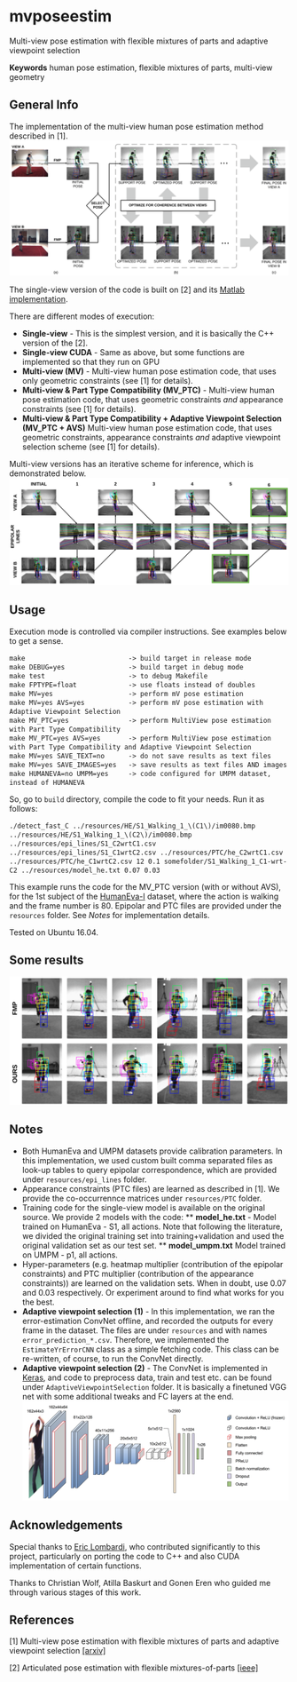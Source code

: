 # mvposeestim
Multi-view pose estimation with flexible mixtures of parts and adaptive viewpoint selection

**Keywords** human pose estimation, flexible mixtures of parts, multi-view geometry

## General Info
The implementation of the multi-view human pose estimation method described in [1].
![Overview](https://github.com/emredog/mvposeestim/blob/master/resources/misc/overview.png)

The single-view version of the code is built on [2] and its [Matlab implementation](http://www.ics.uci.edu/~yyang8/research/pose/).

There are different modes of execution:
* **Single-view** - This is the simplest version, and it is basically the C++ version of the [2].
* **Single-view CUDA** - Same as above, but some functions are implemented so that they run on GPU
* **Multi-view (MV)** - Multi-view human pose estimation code, that uses only geometric constraints (see [1] for details).
* **Multi-view & Part Type Compatibility (MV_PTC)** - Multi-view human pose estimation code, that uses geometric constraints *and* appearance constraints (see [1] for details).
* **Multi-view & Part Type Compatibility + Adaptive Viewpoint Selection (MV_PTC + AVS)** Multi-view human pose estimation code, that uses geometric constraints, appearance constraints *and* adaptive viewpoint selection scheme (see [1] for details).

Multi-view versions has an iterative scheme for inference, which is demonstrated below.
![Overview](https://github.com/emredog/mvposeestim/blob/master/resources/misc/flow.png)

## Usage
Execution mode is controlled via compiler instructions. See examples below to get a sense.
```
make                          -> build target in release mode
make DEBUG=yes                -> build target in debug mode
make test                     -> to debug Makefile
make FPTYPE=float             -> use floats instead of doubles
make MV=yes                   -> perform mV pose estimation
make MV=yes AVS=yes           -> perform mV pose estimation with Adaptive Viewpoint Selection
make MV_PTC=yes               -> perform MultiView pose estimation with Part Type Compatibility
make MV_PTC=yes AVS=yes       -> perform MultiView pose estimation with Part Type Compatibility and Adaptive Viewpoint Selection
make MV=yes SAVE_TEXT=no      -> do not save results as text files
make MV=yes SAVE_IMAGES=yes   -> save results as text files AND images
make HUMANEVA=no UMPM=yes     -> code configured for UMPM dataset, instead of HUMANEVA

```
So, go to `build` directory, compile the code to fit your needs. Run it as follows:

```
./detect_fast_C ../resources/HE/S1_Walking_1_\(C1\)/im0080.bmp ../resources/HE/S1_Walking_1_\(C2\)/im0080.bmp ../resources/epi_lines/S1_C2wrtC1.csv ../resources/epi_lines/S1_C1wrtC2.csv ../resources/PTC/he_C2wrtC1.csv ../resources/PTC/he_C1wrtC2.csv 12 0.1 somefolder/S1_Walking_1_C1-wrt-C2 ../resources/model_he.txt 0.07 0.03
```
This example runs the code for the MV_PTC version (with or without AVS), for the 1st subject of the [HumanEva-I](http://humaneva.is.tue.mpg.de/) dataset, where the action is walking and the frame number is 80. Epipolar and PTC files are provided under the `resources` folder. See *Notes* for implementation details.

Tested on Ubuntu 16.04.

## Some results
![Quantitative Results](https://github.com/emredog/mvposeestim/blob/master/resources/misc/quantitative.png)


## Notes
* Both HumanEva and UMPM datasets provide calibration parameters. In this implementation, we used custom built comma separated files as look-up tables to query epipolar correspondence, which are provided under `resources/epi_lines` folder.
* Appearance constraints (PTC files) are learned as described in [1]. We provide the co-occurrennce matrices under `resources/PTC` folder.
* Training code for the single-view model is available on the original source. We provide 2 models with the code:
** **model_he.txt** - Model trained on HumanEva - S1, all actions. Note that following the literature, we divided the original training set into training+validation and used the original validation set as our test set.
** **model_umpm.txt** Model trained on UMPM - p1, all actions.
* Hyper-parameters (e.g. heatmap multiplier (contribution of the epipolar constraints) and PTC multiplier (contribution of the appearance constraints)) are learned on the validation sets. When in doubt, use 0.07 and 0.03 respectively. Or experiment around to find what works for you the best.
* **Adaptive viewpoint selection (1)** - In this implementation, we ran the error-estimation ConvNet offline, and recorded the outputs for every frame in the dataset. The files are under `resources` and with names `error_prediction_*.csv`. Therefore, we implemented the `EstimateYrErrorCNN` class as a simple fetching code. This class can be re-written, of course, to run the ConvNet directly.
* **Adaptive viewpoint selection (2)** - The ConvNet is implemented in [Keras](https://keras.io/), and code to preprocess data, train and test etc. can be found under `AdaptiveViewpointSelection` folder. It is basically a finetuned VGG net with some additional tweaks and FC layers at the end.
![ConvNet](https://github.com/emredog/mvposeestim/blob/master/resources/misc/VGG-Finetuned.jpg)

## Acknowledgements
Special thanks to [Eric Lombardi](https://liris.cnrs.fr/membres?idn=lombardi), who contributed significantly to this project, particularly on porting the code to C++ and also CUDA implementation of certain functions.

Thanks to Christian Wolf, Atilla Baskurt and Gonen Eren who guided me through various stages of this work.

## References 
[1] Multi-view pose estimation with flexible mixtures of parts and adaptive viewpoint selection [[arxiv]](https://arxiv.org/abs/1709.08527)

[2] Articulated pose estimation with flexible mixtures-of-parts [[ieee]](http://ieeexplore.ieee.org/abstract/document/5995741/)
